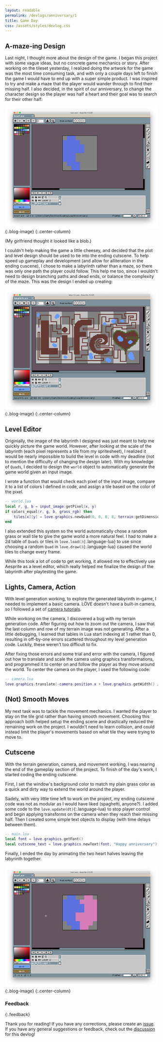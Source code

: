 ```yaml
---
layout: readable
permalink: /devlogs/anniversary/1
title: Game Day
css: /assets/styles/devlog.css
---
```

## A-maze-ing Design

Last night, I thought more about the design of the game. I began this project with some vague ideas, but no concrete game mechanics or story. After working on the tileset yesterday, I realized doing the artwork for the game was the most time consuming task, and with only a couple days left to finish the game I would have to end up with a super simple product. I was inspired to try and make a maze that the player would wander through to find their missing half. I also decided, in the spirit of our anniversary, to change the character design so the player was half a heart and their goal was to search for their other half:

![](/assets/images/devlogs/anniversary/devlog1/player.png){:.blog-image}
{:.center-column}

(My girlfriend thought it looked like a blob.)

I couldn't help making the game a little cheesey, and decided that the plot and level design should be used to tie into the ending cutscene. To help speed up gameplay and development (and allow for alliteration in the ending cuscene), I chose to make a labyrinth rather than a maze, so there was only one path the player could follow. This help me too, since I wouldn't need to design branching paths and dead ends, or balance the complexity of the maze. This was the design I ended up creating:

![](/assets/images/devlogs/anniversary/devlog1/labyrinth.png){:.blog-image}
{:.center-column}

## Level Editor

Originially, the image of the labyrinth I designed was just meant to help me quickly picture the game world. However, after looking at the scale of the labyrinth (each pixel represents a tile from my spritesheet), I realized it would be nearly impossible to build the level in code with my deadline (not to mention the difficulty of changing the design later). With my knowledge of `Quads`, I decided to design the `world` object to automatically generate the game world given an input image.

I wrote a function that would check each pixel of the input image, compare it to a list of colors I defined in code, and assign a tile based on the color of the pixel.

```lua
-- world.lua
local r, g, b = input_image:getPixel(x, y)
if colors_equal(r, g, b, grass_rgb) then
	tiles[x][y] = love.graphics.newQuad(0, 0, 8, 8, terrain:getDimensions())
end
```

I also extended this system so the world automatically chose a random grass or wall tile to give the game world a more natural feel. I had to make a 2d table of `Quads` or tiles in `love.load()`{:.language-lua} to use since choosing a random `Quad` in `love.draw()`{:.language-lua} caused the world tiles to change every frame.

While this took a lot of code to get working, it allowed me to effectively use Aesprite as a level editor, which really helped me finalize the design of the labyrinth after playtesting the game.

## Lights, Camera, Action

With level generation working, to explore the generated labyrinth in-game, I needed to implement a basic camera. LÖVE doesn't have a built-in camera, so I followed a set of [camera tutorials](https://ebens.me/post/cameras-in-love2d-part-1-the-basics).

While workong on the camera, I discovered a bug with my terrain generation code. After figuring out how to zoom out the camera, I saw that the last column and row of my terrain image was not generating. After a little debugging, I learned that tables in Lua start indexing at 1 rather than 0, resulting in off-by-one errors scattered throughout my level generation code. Luckily, these weren't too difficult to fix.

After fixing those errors and some trial and error with the camera, I figured out how to translate and scale the camera using graphics transformations, and programmed it to center on and follow the player as they move around the world. To center the camera on the player, I used the following code:

```lua
-- camera.lua
love.graphics.translate(-camera.position.x + love.graphics.getWidth() / 2 * camera.scale.x, -camera.position.y + love.graphics.getHeight() / 2 * camera.scale.y)
```

## (Not) Smooth Moves

My next task was to tackle the movement mechanics. I wanted the player to stay on the tile grid rather than having smooth movement. Choosing this approach both helped setup the ending scene and drastically reduced the remaining work on the project. I wouldn't need to learn collision, and could instead limit the player's movements based on what tile they were trying to move to.

## Cutscene

With the terrain generation, camera, and movement working, I was nearing the end of the gameplay section of the project. To finish of the day's work, I started coding the ending cutscene.

First, I set the window's background color to match my plain grass color as a quick and dirty way to extend the world around the player.

Sadely, with very little time left to work on the project, my ending cutscene code was not as modular as I would have liked (spaghetti, anyone?). I added some code to the `love.update(dt)`{:.language-lua} to stop player control and begin applying transforms on the camera when they reach their missing half. Then I created some simple text objects to display (with time delays between them).

```lua
-- main.lua
local font = love.graphics.getFont()
local cutscene_text = love.graphics.newText(font, "Happy anniversary")
```

Finally, I ended the day by animating the two heart halves leaving the labyrinth together.

![](/assets/images/devlogs/anniversary/devlog1/heart.png){:.blog-image}
{:.center-column}

### Feedback
{:.feedback}

Thank you for reading! If you have any corrections, please create an [issue](https://github.com/Sammcb/Sammcb.github.io/issues/new/choose). If you have any general suggestions or feedback, check out the [discussion](https://github.com/Sammcb/Sammcb.github.io/discussions/6) for this devlog!
